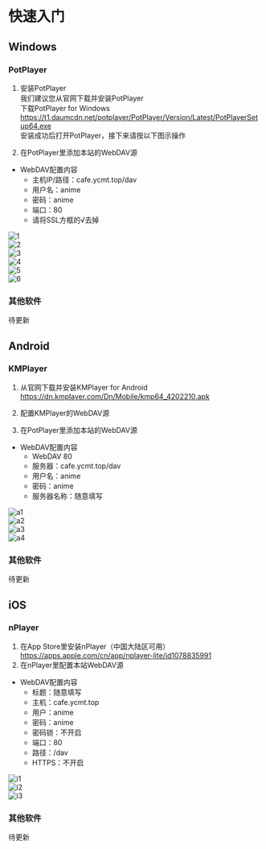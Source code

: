 # 快速入门  
## Windows  
### PotPlayer  
  
1. 安装PotPlayer  
我们建议您从官网下载并安装PotPlayer  
下载PotPlayer for Windows  
<https://t1.daumcdn.net/potplayer/PotPlayer/Version/Latest/PotPlayerSetup64.exe>  
安装成功后打开PotPlayer，接下来请按以下图示操作  

2. 在PotPlayer里添加本站的WebDAV源  
- WebDAV配置内容  
  - 主机IP/路径：cafe.ycmt.top/dav  
  - 用户名：anime  
  - 密码：anime  
  - 端口：80  
  - 请将SSL方框的√去掉  

![1](https://github.com/CafeStarmoe/starmoe/tree/main/docs/cafe/images/1.png)  
![2](https://github.com/CafeStarmoe/starmoe/tree/main/docs/cafe/images/2.png)  
![3](https://github.com/CafeStarmoe/starmoe/tree/main/docs/cafe/images/3.png)  
![4](https://github.com/CafeStarmoe/starmoe/tree/main/docs/cafe/images/4.png)  
![5](https://github.com/CafeStarmoe/starmoe/tree/main/docs/cafe/images/5.png)  
![6](https://github.com/CafeStarmoe/starmoe/tree/main/docs/cafe/images/6.png)  

### 其他软件  
待更新  

## Android  
### KMPlayer  
1. 从官网下载并安装KMPlayer for Android  
https://dn.kmplayer.com/Dn/Mobile/kmp64_4202210.apk  

2. 配置KMPlayer的WebDAV源  
2. 在PotPlayer里添加本站的WebDAV源  
- WebDAV配置内容  
  - WebDAV 80  
  - 服务器：cafe.ycmt.top/dav  
  - 用户名：anime  
  - 密码：anime  
  - 服务器名称：随意填写  

![a1](https://github.com/CafeStarmoe/starmoe/tree/main/docs/cafe/images/a1.png)  
![a2](https://github.com/CafeStarmoe/starmoe/tree/main/docs/cafe/images/a2.png)  
![a3](https://github.com/CafeStarmoe/starmoe/tree/main/docs/cafe/images/a3.png)  
![a4](https://github.com/CafeStarmoe/starmoe/tree/main/docs/cafe/images/a4.png)  

### 其他软件   
待更新  

## iOS  
### nPlayer  
1. 在App Store里安装nPlayer（中国大陆区可用）  
<https://apps.apple.com/cn/app/nplayer-lite/id1078835991>  
2. 在nPlayer里配置本站WebDAV源  
- WebDAV配置内容  
  - 标题：随意填写  
  - 主机：cafe.ycmt.top  
  - 用户：anime  
  - 密码：anime  
  - 密码锁：不开启  
  - 端口：80  
  - 路径：/dav  
  - HTTPS：不开启  

![i1](https://github.com/CafeStarmoe/starmoe/tree/main/docs/cafe/images/i1.png)  
![i2](https://github.com/CafeStarmoe/starmoe/tree/main/docs/cafe/images/i2.png)  
![i3](https://github.com/CafeStarmoe/starmoe/tree/main/docs/cafe/images/i3.png)  

### 其他软件
待更新
